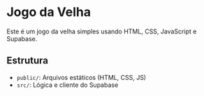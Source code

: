 # Jogo da Velha

Este é um jogo da velha simples usando HTML, CSS, JavaScript e Supabase.

## Estrutura
- `public/`: Arquivos estáticos (HTML, CSS, JS)
- `src/`: Lógica e cliente do Supabase
